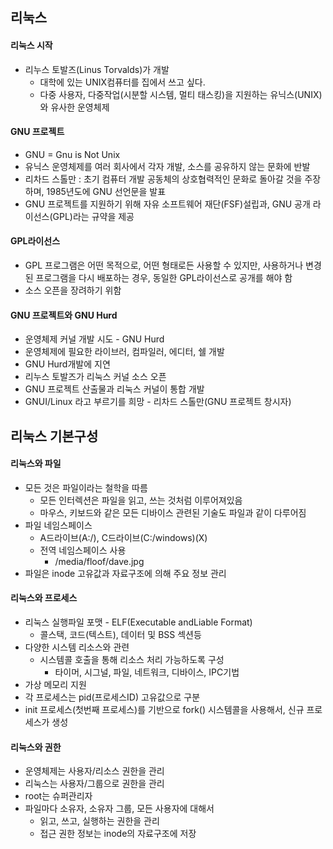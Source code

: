 ## 리눅스

#### 리눅스 시작

- 리누스 토발즈(Linus Torvalds)가 개발
  - 대학에 있는 UNIX컴퓨터를 집에서 쓰고 싶다.
  - 다중 사용자, 다중작업(시분할 시스템, 멀티 태스킹)을 지원하는 유닉스(UNIX)와 유사한 운영체제

#### GNU 프로젝트

- GNU = Gnu is Not Unix
- 유닉스 운영체제를 여러 회사에서 각자 개발, 소스를 공유하지 않는 문화에 반발
- 리차드 스톨만 : 초기 컴퓨터 개발 공동체의 상호협력적인 문화로 돌아갈 것을 주장하며, 1985년도에 GNU 선언문을 발표
- GNU 프로젝트를 지원하기 위해 자유 소프트웨어 재단(FSF)설립과, GNU 공개 라이선스(GPL)라는 규약을 제공

#### GPL라이선스

- GPL 프로그램은 어떤 목적으로, 어떤 형태로든 사용할 수 있지만, 사용하거나 변경된 프로그램을 다시 배포하는 경우, 동일한 GPL라이선스로 공개를 해야 함
- 소스 오픈을 장려하기 위함

#### GNU 프로젝트와 GNU Hurd

- 운영체제 커널 개발 시도 - GNU Hurd
- 운영체제에 필요한 라이브러, 컴파일러, 에디터, 쉘 개발
- GNU Hurd개발에 지연
- 리누스 토발즈가 리눅스 커널 소스 오픈
- GNU 프로젝트 산출물과 리눅스 커널이 통합 개발
- GNUI/Linux 라고 부르기를 희망 - 리차드 스톨만(GNU 프로젝트 창시자)



## 리눅스 기본구성

#### 리눅스와 파일

- 모든 것은 파일이라는 철학을 따름
  - 모든 인터렉션은 파일을 읽고, 쓰는 것처럼 이루어져있음
  - 마우스, 키보드와 같은 모든 디바이스 관련된 기술도 파일과 같이 다루어짐
- 파일 네임스페이스
  - A드라이브(A:/), C드라이브(C:/windows)(X)
  - 전역 네임스페이스 사용
    - /media/floof/dave.jpg
- 파일은 inode 고유값과 자료구조에 의해 주요 정보 관리

#### 리눅스와 프로세스

- 리눅스 실행파일 포맷 - ELF(Executable andLiable Format)
  - 콜스택, 코드(텍스트), 데이터 및 BSS 섹션등
- 다양한 시스템 리소스와 관련
  - 시스템콜 호출을 통해 리소스 처리 가능하도록 구성
    - 타이머, 시그널, 파일, 네트워크, 디바이스, IPC기법
- 가상 메모리 지원
- 각 프로세스는 pid(프로세스ID) 고유값으로 구분
- init 프로세스(첫번째 프로세스)를 기반으로 fork() 시스템콜을 사용해서, 신규 프로세스가 생성

#### 리눅스와 권한

- 운영체제는 사용자/리소스 권한을 관리
- 리눅스는 사용자/그룹으로 권한을 관리
- root는 슈퍼관리자
- 파일마다 소유자, 소유자 그룹, 모든 사용자에 대해서 
  - 읽고, 쓰고, 실행하는 권한을 관리
  - 접근 권한 정보는 inode의 자료구조에 저장